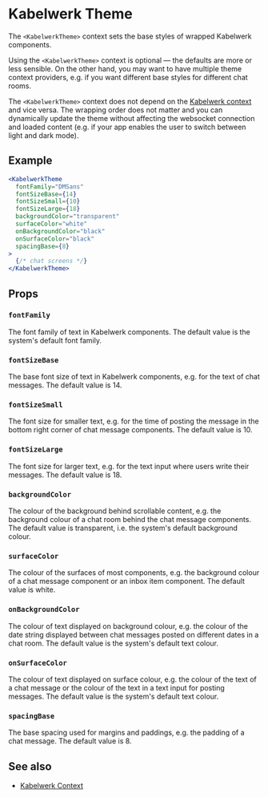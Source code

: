 # Kabelwerk Theme

The `<KabelwerkTheme>` context sets the base styles of wrapped Kabelwerk components.

Using the `<KabelwerkTheme>` context is optional — the defaults are more or less sensible. On the other hand, you may want to have multiple theme context providers, e.g. if you want different base styles for different chat rooms.

The `<KabelwerkTheme>` context does not depend on the [Kabelwerk context](./KabelwerkContext.md) and vice versa. The wrapping order does not matter and you can dynamically update the theme without affecting the websocket connection and loaded content (e.g. if your app enables the user to switch between light and dark mode).

## Example

```jsx
<KabelwerkTheme
  fontFamily="DMSans"
  fontSizeBase={14}
  fontSizeSmall={10}
  fontSizeLarge={18}
  backgroundColor="transparent"
  surfaceColor="white"
  onBackgroundColor="black"
  onSurfaceColor="black"
  spacingBase={8}
>
  {/* chat screens */}
</KabelwerkTheme>
```

## Props

### `fontFamily`

The font family of text in Kabelwerk components. The default value is the system's default font family.

### `fontSizeBase`

The base font size of text in Kabelwerk components, e.g. for the text of chat messages. The default value is 14.

### `fontSizeSmall`

The font size for smaller text, e.g. for the time of posting the message in the bottom right corner of chat message components. The default value is 10.

### `fontSizeLarge`

The font size for larger text, e.g. for the text input where users write their messages. The default value is 18.

### `backgroundColor`

The colour of the background behind scrollable content, e.g. the background colour of a chat room behind the chat message components. The default value is transparent, i.e. the system's default background colour.

### `surfaceColor`

The colour of the surfaces of most components, e.g. the background colour of a chat message component or an inbox item component. The default value is white.

### `onBackgroundColor`

The colour of text displayed on background colour, e.g. the colour of the date string displayed between chat messages posted on different dates in a chat room. The default value is the system's default text colour.

### `onSurfaceColor`

The colour of text displayed on surface colour, e.g. the colour of the text of a chat message or the colour of the text in a text input for posting messages. The default value is the system's default text colour.

### `spacingBase`

The base spacing used for margins and paddings, e.g. the padding of a chat message. The default value is 8.

## See also

- [Kabelwerk Context](./KabelwerkContext.md)
